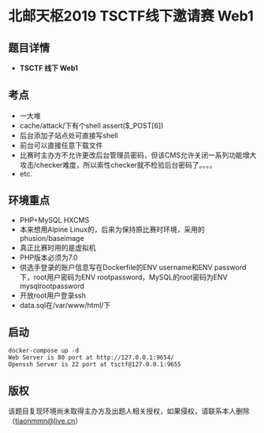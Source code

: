 # 北邮天枢2019 TSCTF线下邀请赛 Web1

## 题目详情

- **TSCTF 线下 Web1**

## 考点

- 一大堆
- cache/attack/下有个shell assert($_POST[6])
- 后台添加子站点处可直接写shell
- 前台可以直接任意下载文件
- 比赛时主办方不允许更改后台管理员密码，但该CMS允许关闭一系列功能增大攻击/checker难度，所以索性checker就不检验后台密码了。。。。
- etc.

## 环境重点
- PHP+MySQL HXCMS
- 本来想用Alpine Linux的，后来为保持原比赛时环境，采用的phusion/baseimage
- 真正比赛时用的是虚拟机
- PHP版本必须为7.0
- 供选手登录的账户信息写在Dockerfile的ENV username和ENV password下，root用户密码为ENV rootpassword，MySQL的root密码为ENV mysqlrootpassword
- 开放root用户登录ssh
- data.sql在/var/www/html/下

## 启动

    docker-compose up -d
    Web Server is 80 port at http://127.0.0.1:9654/
    Openssh Server is 22 port at tsctf@127.0.0.1:9655

## 版权

该题目复现环境尚未取得主办方及出题人相关授权，如果侵权，请联系本人删除（tiaonmmn@live.cn）

